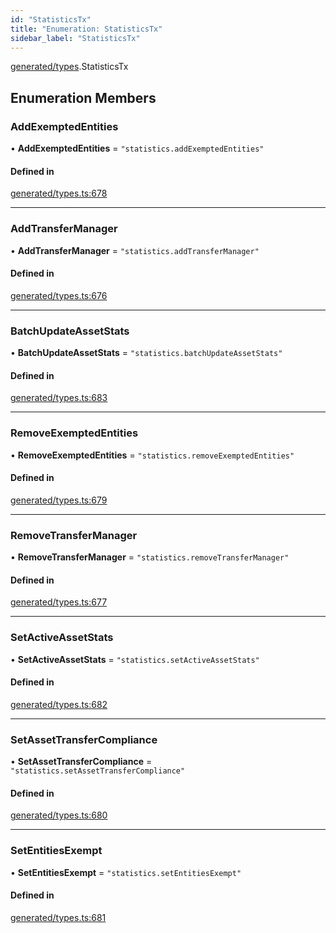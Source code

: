 ```yaml
---
id: "StatisticsTx"
title: "Enumeration: StatisticsTx"
sidebar_label: "StatisticsTx"
---
```


[generated/types](../../../../modules/Generated/Types/Types.md).StatisticsTx

## Enumeration Members

### AddExemptedEntities

• **AddExemptedEntities** = ``"statistics.addExemptedEntities"``

#### Defined in

[generated/types.ts:678](https://github.com/PolymeshAssociation/polymesh-sdk/blob/b6f9fb883/src/generated/types.ts#L678)

___

### AddTransferManager

• **AddTransferManager** = ``"statistics.addTransferManager"``

#### Defined in

[generated/types.ts:676](https://github.com/PolymeshAssociation/polymesh-sdk/blob/b6f9fb883/src/generated/types.ts#L676)

___

### BatchUpdateAssetStats

• **BatchUpdateAssetStats** = ``"statistics.batchUpdateAssetStats"``

#### Defined in

[generated/types.ts:683](https://github.com/PolymeshAssociation/polymesh-sdk/blob/b6f9fb883/src/generated/types.ts#L683)

___

### RemoveExemptedEntities

• **RemoveExemptedEntities** = ``"statistics.removeExemptedEntities"``

#### Defined in

[generated/types.ts:679](https://github.com/PolymeshAssociation/polymesh-sdk/blob/b6f9fb883/src/generated/types.ts#L679)

___

### RemoveTransferManager

• **RemoveTransferManager** = ``"statistics.removeTransferManager"``

#### Defined in

[generated/types.ts:677](https://github.com/PolymeshAssociation/polymesh-sdk/blob/b6f9fb883/src/generated/types.ts#L677)

___

### SetActiveAssetStats

• **SetActiveAssetStats** = ``"statistics.setActiveAssetStats"``

#### Defined in

[generated/types.ts:682](https://github.com/PolymeshAssociation/polymesh-sdk/blob/b6f9fb883/src/generated/types.ts#L682)

___

### SetAssetTransferCompliance

• **SetAssetTransferCompliance** = ``"statistics.setAssetTransferCompliance"``

#### Defined in

[generated/types.ts:680](https://github.com/PolymeshAssociation/polymesh-sdk/blob/b6f9fb883/src/generated/types.ts#L680)

___

### SetEntitiesExempt

• **SetEntitiesExempt** = ``"statistics.setEntitiesExempt"``

#### Defined in

[generated/types.ts:681](https://github.com/PolymeshAssociation/polymesh-sdk/blob/b6f9fb883/src/generated/types.ts#L681)
